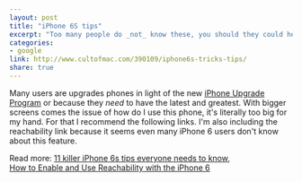 ```yaml
---
layout: post
title: "iPhone 6S tips"
excerpt: "Too many people do _not_ know these, you should they could help."
categories: 
- google
link: http://www.cultofmac.com/390109/iphone6s-tricks-tips/
share: true
---
```


Many users are upgrades phones in light of the new [iPhone Upgrade Program](http://www.apple.com/shop/iphone/iphone-upgrade-program) or because they _need_ to have the latest and greatest. With bigger screens comes the issue of how do I use this phone, it's literally too big for my hand. For that I recommend the following links. I'm also including the reachability link because it seems even many iPhone 6 users don't know about this feature.



Read more: [11 killer iPhone 6s tips everyone needs to know](http://www.cultofmac.com/390109/iphone6s-tricks-tips/),  
[How to Enable and Use Reachability with the iPhone 6](http://www.tekrevue.com/tip/reachability-iphone-6/)
